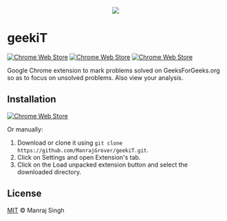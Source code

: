 <p align="center"><img src="https://github.com/ManrajGrover/geekiT/blob/master/assets/logo.png" /></p>

# geekiT
[![Chrome Web Store](https://img.shields.io/chrome-web-store/v/fbbpfmfobkcdfcninfpanleekcjbdkin.svg?maxAge=2592000)](https://chrome.google.com/webstore/detail/geekit/fbbpfmfobkcdfcninfpanleekcjbdkin) [![Chrome Web Store](https://img.shields.io/chrome-web-store/d/fbbpfmfobkcdfcninfpanleekcjbdkin.svg?maxAge=2592000)](https://chrome.google.com/webstore/detail/geekit/fbbpfmfobkcdfcninfpanleekcjbdkin) [![Chrome Web Store](https://img.shields.io/chrome-web-store/rating/fbbpfmfobkcdfcninfpanleekcjbdkin.svg?maxAge=2592000)](https://chrome.google.com/webstore/detail/geekit/fbbpfmfobkcdfcninfpanleekcjbdkin)

Google Chrome extension to mark problems solved on GeeksForGeeks.org so as to focus on unsolved problems. Also view your analysis.

## Installation

[ ![Chrome Web Store](https://github.com/ManrajGrover/geekiT/blob/master/assets/ChromeWebStore.png) ](https://chrome.google.com/webstore/detail/geekit/fbbpfmfobkcdfcninfpanleekcjbdkin)

Or manually:

1. Download or clone it using `git clone https://github.com/ManrajGrover/geekiT.git`.
2. Click on Settings and open Extension's tab.
3. Click on the Load unpacked extension button and select the downloaded directory.


## License
[MIT](https://github.com/ManrajGrover/geekiT/blob/master/License.md) © Manraj Singh
